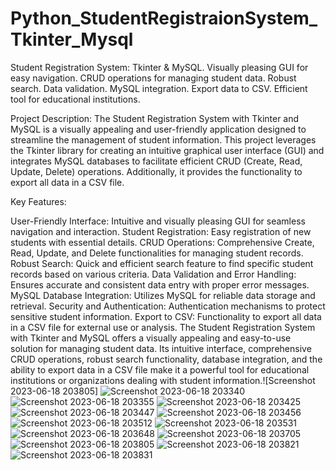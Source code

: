 # Python_StudentRegistraionSystem_Tkinter_Mysql
Student Registration System: Tkinter &amp; MySQL. Visually pleasing GUI for easy navigation. CRUD operations for managing student data. Robust search. Data validation. MySQL integration. Export data to CSV. Efficient tool for educational institutions.



Project Description:
The Student Registration System with Tkinter and MySQL is a visually appealing and user-friendly application designed to streamline the management of student information. This project leverages the Tkinter library for creating an intuitive graphical user interface (GUI) and integrates MySQL databases to facilitate efficient CRUD (Create, Read, Update, Delete) operations. Additionally, it provides the functionality to export all data in a CSV file.

Key Features:

User-Friendly Interface: Intuitive and visually pleasing GUI for seamless navigation and interaction.
Student Registration: Easy registration of new students with essential details.
CRUD Operations: Comprehensive Create, Read, Update, and Delete functionalities for managing student records.
Robust Search: Quick and efficient search feature to find specific student records based on various criteria.
Data Validation and Error Handling: Ensures accurate and consistent data entry with proper error messages.
MySQL Database Integration: Utilizes MySQL for reliable data storage and retrieval.
Security and Authentication: Authentication mechanisms to protect sensitive student information.
Export to CSV: Functionality to export all data in a CSV file for external use or analysis.
The Student Registration System with Tkinter and MySQL offers a visually appealing and easy-to-use solution for managing student data. Its intuitive interface, comprehensive CRUD operations, robust search functionality, database integration, and the ability to export data in a CSV file make it a powerful tool for educational institutions or organizations dealing with student information.![Screenshot 2023-06-18 203805]
![Screenshot 2023-06-18 203340](https://github.com/VishwajeetAnekar/Python_StudentRegistraionSystem_Tkinter_Mysql/assets/86238855/5b53400b-ffd4-43c9-aef4-802e258f6068)
![Screenshot 2023-06-18 203355](https://github.com/VishwajeetAnekar/Python_StudentRegistraionSystem_Tkinter_Mysql/assets/86238855/06e3b954-201e-4c2b-8c02-3150e565308e)
![Screenshot 2023-06-18 203425](https://github.com/VishwajeetAnekar/Python_StudentRegistraionSystem_Tkinter_Mysql/assets/86238855/732ded05-280d-4220-8533-d797ce365292)
![Screenshot 2023-06-18 203447](https://github.com/VishwajeetAnekar/Python_StudentRegistraionSystem_Tkinter_Mysql/assets/86238855/26476169-59ad-43a1-ad73-87be06a371a4)
![Screenshot 2023-06-18 203456](https://github.com/VishwajeetAnekar/Python_StudentRegistraionSystem_Tkinter_Mysql/assets/86238855/f528648c-0019-40a2-9656-2e01b21bb06e)
![Screenshot 2023-06-18 203512](https://github.com/VishwajeetAnekar/Python_StudentRegistraionSystem_Tkinter_Mysql/assets/86238855/83013367-2c46-47f9-bcf3-95ee853834aa)
![Screenshot 2023-06-18 203531](https://github.com/VishwajeetAnekar/Python_StudentRegistraionSystem_Tkinter_Mysql/assets/86238855/e172309e-78a8-452b-ad42-94546d13f4e7)
![Screenshot 2023-06-18 203648](https://github.com/VishwajeetAnekar/Python_StudentRegistraionSystem_Tkinter_Mysql/assets/86238855/4021c2f8-736f-4f7a-a863-07fbcae8b491)
![Screenshot 2023-06-18 203705](https://github.com/VishwajeetAnekar/Python_StudentRegistraionSystem_Tkinter_Mysql/assets/86238855/070d248a-dd52-457e-a5ce-ae9f8ef88af0)
![Screenshot 2023-06-18 203805](https://github.com/VishwajeetAnekar/Python_StudentRegistraionSystem_Tkinter_Mysql/assets/86238855/3a2881bc-0e12-4556-ac5a-c8af2729efd9)
![Screenshot 2023-06-18 203821](https://github.com/VishwajeetAnekar/Python_StudentRegistraionSystem_Tkinter_Mysql/assets/86238855/b4ebb1bd-8041-467e-b4bf-42122e34f38d)
![Screenshot 2023-06-18 203831](https://github.com/VishwajeetAnekar/Python_StudentRegistraionSystem_Tkinter_Mysql/assets/86238855/6c30b71b-c46b-4694-951b-4bf4791e1556)
